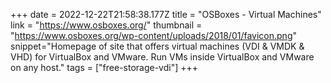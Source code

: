 +++
date = 2022-12-22T21:58:38.177Z
title = "OSBoxes - Virtual Machines"
link = "https://www.osboxes.org/"
thumbnail = "https://www.osboxes.org/wp-content/uploads/2018/01/favicon.png"
snippet="Homepage of site that offers virtual machines (VDI & VMDK & VHD) for VirtualBox and VMware. Run VMs inside VirtualBox and VMware on any host."
tags = ["free-storage-vdi"]
+++
